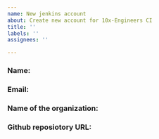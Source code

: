 ```yaml
---
name: New jenkins account
about: Create new account for 10x-Engineers CI
title: ''
labels: ''
assignees: ''

---
```


### Name:
<!-- Enter your full name here -->  
  
### Email:
<!-- Enter your organization email -->  
  
### Name of the organization:
<!-- Enter name of your organization -->  
  
### Github reposiotory URL:
<!-- URL of project repository  -->
